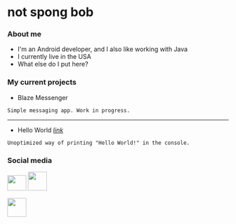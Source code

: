 # not spong bob

### About me
* I'm an Android developer, and I also like working with Java
* I currently live in the USA
* What else do I put here?

### My current projects
* Blaze Messenger
```
Simple messaging app. Work in progress.
```
---
* Hello World [*link*](https://github.com/RoblokazPlays/helloworld)
```
Unoptimized way of printing "Hello World!" in the console.
```

### Social media
<a href="https://twitter.com/NetworkGalaxies"><img src="https://i.pinimg.com/originals/88/69/9b/88699b2ec3b3164abaf20a23e20ed935.png" height="35px" width="43px"></a>
<a href="https://patreon.com/blazemessenger"><img src="https://decentered.co.uk/wp-content/uploads/2019/12/patreon-logo-png-badge-7.png" height="43px" width="43px"></a>

<a href="https://linktr.ee/notspongbob"><img src="https://logodownload.org/wp-content/uploads/2019/09/linktree-logo-4.png" height="43px"></a>
